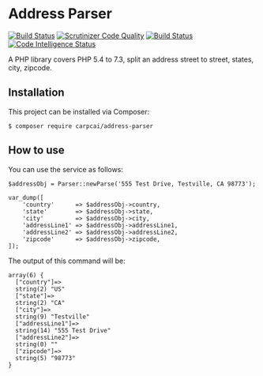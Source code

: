 # Address Parser

[![Build Status](https://www.travis-ci.org/carpcai/address-parser.svg?branch=master)](https://www.travis-ci.org/carpcai/address-parser)
[![Scrutinizer Code Quality](https://scrutinizer-ci.com/g/carpcai/address-parser/badges/quality-score.png?b=master)](https://scrutinizer-ci.com/g/carpcai/address-parser/?branch=master)
[![Build Status](https://scrutinizer-ci.com/g/carpcai/address-parser/badges/build.png?b=master)](https://scrutinizer-ci.com/g/carpcai/address-parser/build-status/master)
[![Code Intelligence Status](https://scrutinizer-ci.com/g/carpcai/address-parser/badges/code-intelligence.svg?b=master)](https://scrutinizer-ci.com/code-intelligence)

A PHP library covers PHP 5.4 to 7.3, split an address street to street, states, city, zipcode.


## Installation
This project can be installed via Composer:
```shell
$ composer require carpcai/address-parser
```

## How to use
You can use the service as follows:

```
$addressObj = Parser::newParse('555 Test Drive, Testville, CA 98773');

var_dump([
    'country'      => $addressObj->country,
    'state'        => $addressObj->state,
    'city'         => $addressObj->city,
    'addressLine1' => $addressObj->addressLine1,
    'addressLine2' => $addressObj->addressLine2,
    'zipcode'      => $addressObj->zipcode,
]);
```

The output of this command will be:
```
array(6) {
  ["country"]=>
  string(2) "US"
  ["state"]=>
  string(2) "CA"
  ["city"]=>
  string(9) "Testville"
  ["addressLine1"]=>
  string(14) "555 Test Drive"
  ["addressLine2"]=>
  string(0) ""
  ["zipcode"]=>
  string(5) "98773"
}
```


